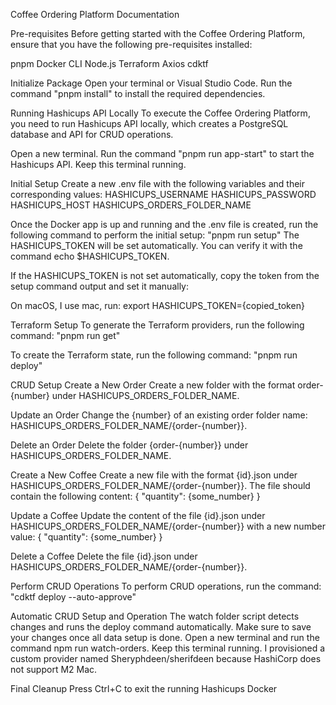 
Coffee Ordering Platform Documentation

Pre-requisites
Before getting started with the Coffee Ordering Platform, ensure that you have the following pre-requisites installed:

pnpm
Docker CLI
Node.js
Terraform
Axios
cdktf

Initialize Package
Open your terminal or Visual Studio Code.
Run the command "pnpm install" to install the required dependencies.

Running Hashicups API Locally
To execute the Coffee Ordering Platform, you need to run Hashicups API locally, which creates a PostgreSQL database and API for CRUD operations.

Open a new terminal.
Run the command "pnpm run app-start" to start the Hashicups API. Keep this terminal running.

Initial Setup
Create a new .env file with the following variables and their corresponding values:
HASHICUPS_USERNAME
HASHICUPS_PASSWORD
HASHICUPS_HOST
HASHICUPS_ORDERS_FOLDER_NAME

Once the Docker app is up and running and the .env file is created, run the following command to perform the initial setup:
"pnpm run setup"
The HASHICUPS_TOKEN will be set automatically. You can verify it with the command echo $HASHICUPS_TOKEN.

If the HASHICUPS_TOKEN is not set automatically, copy the token from the setup command output and set it manually:

On macOS, I use mac, run: export HASHICUPS_TOKEN={copied_token}

Terraform Setup
To generate the Terraform providers, run the following command:
"pnpm run get"

To create the Terraform state, run the following command:
"pnpm run deploy"

CRUD Setup
Create a New Order
Create a new folder with the format order-{number} under HASHICUPS_ORDERS_FOLDER_NAME.

Update an Order
Change the {number} of an existing order folder name: HASHICUPS_ORDERS_FOLDER_NAME/{order-{number}}.

Delete an Order
Delete the folder {order-{number}} under HASHICUPS_ORDERS_FOLDER_NAME.

Create a New Coffee
Create a new file with the format {id}.json under HASHICUPS_ORDERS_FOLDER_NAME/{order-{number}}.
The file should contain the following content:
{
  "quantity": {some_number}
}

Update a Coffee
Update the content of the file {id}.json under HASHICUPS_ORDERS_FOLDER_NAME/{order-{number}} with a new number value:
{
  "quantity": {some_number}
}

Delete a Coffee
Delete the file {id}.json under HASHICUPS_ORDERS_FOLDER_NAME/{order-{number}}.

Perform CRUD Operations
To perform CRUD operations, run the command:
"cdktf deploy --auto-approve"

Automatic CRUD Setup and Operation
The watch folder script detects changes and runs the deploy command automatically. Make sure to save your changes once all data setup is done.
Open a new terminal and run the command npm run watch-orders. Keep this terminal running.
I provisioned a custom provider named Sheryphdeen/sherifdeen because HashiCorp does not support M2 Mac.

Final Cleanup
Press Ctrl+C to exit the running Hashicups Docker